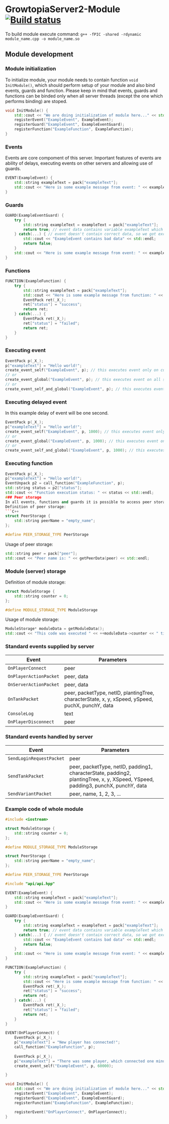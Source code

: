 # GrowtopiaServer2-Module [![Build status](https://ci.appveyor.com/api/projects/status/ev5y2qr1fg2gbdg6?svg=true)](https://ci.appveyor.com/project/GrowtopiaNoobs/growtopiaserver2-module)

To build module execute command: `g++ -fPIC -shared -rdynamic module_name.cpp -o module_name.so`

## Module development
### Module initialization
To initialize module, your module needs to contain function `void InitModule()`, which should perform setup of your module and also bind events, guards and function. Please keep in mind that events, guards and functions can be binded only when all server threads (except the one which performs binding) are stoped.
```C++
void InitModule() {
	std::cout << "We are doing initialization of module here..." << std::endl;
	registerEvent("ExampleEvent", ExampleEvent);
	registerGuard("ExampleEvent", ExampleEventGuard);
	registerFunction("ExampleFunction", ExampleFunction);
}
```
### Events
Events are core compoment of this server. Important features of events are ability of delays, executing events on other servers and allowing use of guards.
```C++
EVENT(ExampleEvent) {
	std::string exampleText = pack["exampleText"];
	std::cout << "Here is some example message from event: " << exampleText << std::endl;
}
```
### Guards
```C++
GUARD(ExampleEventGuard) {
	try {
		std::string exampleText = exampleText = pack["exampleText"];
		return true; // event data contains variable exampleText which is string type, so we let the event execute
	} catch(...) { // event doesn't contain correct data, so we got exception
		std::cout << "ExampleEvent contains bad data" << std::endl;
		return false;
	} 
	std::cout << "Here is some example message from event: " << exampleText << std::endl;
}
```
### Functions
```C++
FUNCTION(ExampleFunction) {
	try {
		std::string exampleText = pack["exampleText"];
		std::cout << "Here is some example message from function: " << exampleText << std::endl;
		EventPack ret(_X_);
		ret["status"] = "success";
		return ret;
	} catch(...) {
		EventPack ret(_X_);
		ret["status"] = "failed";
		return ret;
	}
}
```
### Executing event
```C++
EventPack p(_X_);
p["exampleText"] = "Hello world!";
create_event_self("ExampleEvent", p); // this executes event only on current sever
// or
create_event_global("ExampleEvent", p); // this executes event on all servers, except current server
// or
create_event_self_and_global("ExampleEvent", p); // this executes event on all servers
```
### Executing delayed event
In this example delay of event will be one second.
```C++
EventPack p(_X_);
p["exampleText"] = "Hello world!";
create_event_self("ExampleEvent", p, 1000); // this executes event only on current sever
// or
create_event_global("ExampleEvent", p, 1000); // this executes event on all servers, except current server
// or
create_event_self_and_global("ExampleEvent", p, 1000); // this executes event on all servers
```
### Executing function
```C++
EventPack p(_X_);
p["exampleText"] = "Hello world!";
EventUnpack p2 = call_function("ExampleFunction", p);
std::string status = p2["status"];
std::cout << "Function execution status: " << status << std::endl;
### Peer storage
In all events, functions and guards it is possible to access peer storage. It has to be defined at structure at first, before including `api.hpp`.
Definition of peer storage:
```C++
struct PeerStorage {
	std::string peerName = "empty_name";
};

#define PEER_STORAGE_TYPE PeerStorage
```
Usage of peer storage:
```C++
std::string peer = pack["peer"];
std::cout << "Peer name is: " << getPeerData(peer) << std::endl;
```
### Module (server) storage
Definition of module storage:
```C++
struct ModuleStorage {
	std::string counter = 0;
};

#define MODULE_STORAGE_TYPE ModuleStorage
```
Usage of module storage:
```C++
ModuleStorage* moduleData = getModuleData();
std::cout << "This code was executed " << ++moduleData->counter << " times on current server." << std::endl;
```
### Standard events supplied by server
| Event                  | Parameters |
| ---------------------- | ---------- |
| `OnPlayerConnect`      | peer |
| `OnPlayerActionPacket` | peer, data |
| `OnServerActionPacket` | peer, data |
| `OnTankPacket`         | peer, packetType, netID, plantingTree, characterState, x, y, xSpeed, ySpeed, puchX, punchY, data |
| `ConsoleLog`           | text |
| `OnPlayerDisconnect`   | peer |
### Standard events handled by server
| Event                    | Parameters |
| ------------------------ | ---------- |
| `SendLoginRequestPacket` | peer |
| `SendTankPacket`         | peer, packetType, netID, padding1, characterState, padding2, plantingTree, x, y, XSpeed, YSpeed, padding3, punchX, punchY, data |
| `SendVariantPacket`      | peer, name, 1, 2, 3, ... |
### Example code of whole module
```C++
#include <iostream>

struct ModuleStorage {
	std::string counter = 0;
};

#define MODULE_STORAGE_TYPE ModuleStorage

struct PeerStorage {
	std::string peerName = "empty_name";
};

#define PEER_STORAGE_TYPE PeerStorage

#include "api/api.hpp"

EVENT(ExampleEvent) {
	std::string exampleText = pack["exampleText"];
	std::cout << "Here is some example message from event: " << exampleText << std::endl;
}

GUARD(ExampleEventGuard) {
	try {
		std::string exampleText = exampleText = pack["exampleText"];
		return true; // event data contains variable exampleText which is string type, so we let the event execute
	} catch(...) { // event doesn't contain correct data, so we got exception
		std::cout << "ExampleEvent contains bad data" << std::endl;
		return false;
	} 
	std::cout << "Here is some example message from event: " << exampleText << std::endl;
}

FUNCTION(ExampleFunction) {
	try {
		std::string exampleText = pack["exampleText"];
		std::cout << "Here is some example message from function: " << exampleText << std::endl;
		EventPack ret(_X_);
		ret["status"] = "success";
		return ret;
	} catch(...) {
		EventPack ret(_X_);
		ret["status"] = "failed";
		return ret;
	}
}

EVENT(OnPlayerConnect) {
	EventPack p(_X_);
	p["exampleText"] = "New player has connected!";
	call_function("ExampleFunction", p);
	
	EventPack p(_X_);
	p["exampleText"] = "There was some player, which connected one minute ago.";
	create_event_self("ExampleEvent", p, 60000);

}

void InitModule() {
	std::cout << "We are doing initialization of module here..." << std::endl;
	registerEvent("ExampleEvent", ExampleEvent);
	registerGuard("ExampleEvent", ExampleEventGuard);
	registerFunction("ExampleFunction", ExampleFunction);

	registerEvent("OnPlayerConnect", OnPlayerConnect);
}
```
